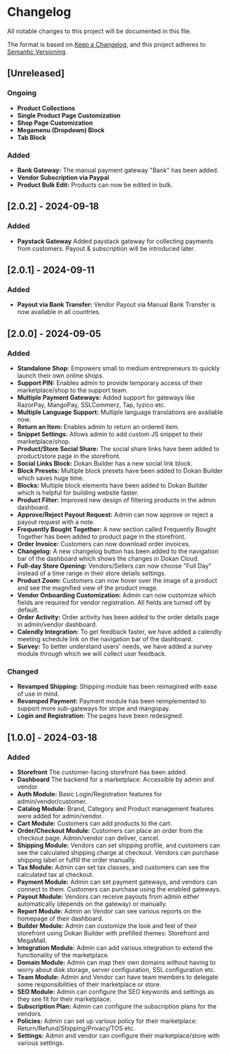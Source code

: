 # Changelog

All notable changes to this project will be documented in this file.

The format is based on [Keep a Changelog](https://keepachangelog.com/en/1.1.0/),
and this project adheres to [Semantic Versioning](https://semver.org/spec/v2.0.0.html).

## [Unreleased]

### Ongoing
- **Product Collections**
- **Single Product Page Customization**
- **Shop Page Customization**
- **Megamenu (Dropdown) Block**
- **Tab Block**

### Added

- **Bank Gateway:** The manual payment gateway "Bank" has been added.
- **Vendor Subscription via Paypal**
- **Product Bulk Edit:** Products can now be edited in bulk.

## [2.0.2] - 2024-09-18

### Added
- **Paystack Gateway** Added paystack gateway for collecting payments from customers. Payout & subscription will be introduced later.

## [2.0.1] - 2024-09-11

### Added
- **Payout via Bank Transfer:** Vendor Payout via Manual Bank Transfer is now available in all countries.

## [2.0.0] - 2024-09-05

### Added

- **Standalone Shop:** Empowers small to medium entrepreneurs to quickly launch their own online shops.
- **Support PIN:** Enables admin to provide temporary access of their marketplace/shop to the support team.
- **Multiple Payment Gateways:** Added support for gateways like RazorPay, MangoPay, SSLCommerz, Tap, Iyzico etc.
- **Multiple Language Support:** Multiple language translations are available now.
- **Return an Item:** Enables admin to return an ordered item.
- **Snippet Settings:** Allows admin to add custom JS snippet to their marketplace/shop.
- **Product/Store Social Share:** The social share links have been added to product/store page in the storefront.
- **Social Links Block:** Dokan Builder has a new social link block.
- **Block Presets:** Multiple block presets have been added to Dokan Builder which saves huge time.
- **Blocks:** Multiple block elements have been added to Dokan Builder which is helpful for building website faster.
- **Product Filter:** Improved new design of filtering products in the admin dashboard.
- **Approve/Reject Payout Request:** Admin can now approve or reject a payout request with a note.
- **Frequently Bought Together:** A new section called Frequently Bought Together has been added to product page in the storefront.
- **Order Invoice:** Customers can now download order invoices.
- **Changelog:** A new changelog button has been added to the navigation bar of the dashboard which shows the changes in Dokan Cloud.
- **Full-day Store Opening:** Vendors/Sellers can now choose "Full Day" instead of a time range in their store details settings.
- **Product Zoom:** Customers can now hover over the image of a product and see the magnified view of the product image.
- **Vendor Onboarding Customization:** Admin can now customize which fields are required for vendor registration. All fields are turned off by default.
- **Order Activity:** Order activity has been added to the order details page in admin/vendor dashboard.
- **Calendly Integration:** To get feedback faster, we have added a calendly meeting schedule link on the navigation bar of the dashboard.
- **Survey:** To better understand users' needs, we have added a survey module through which we will collect user feedback.

### Changed

- **Revamped Shipping:** Shipping module has been reimagined with ease of use in mind.
- **Revamped Payment:** Payment module has been reimplemented to support more sub-gateways for stripe and mangopay.
- **Login and Registration:** The pages have been redesigned.

## [1.0.0] - 2024-03-18

### Added

- **Storefront** The customer-facing storefront has been added.
- **Dashboard** The backend for a marketplace. Accessible by admin and vendor.
- **Auth Module:** Basic Login/Registration features for admin/vendor/customer.
- **Catalog Module:** Brand, Category and Product management features were added for admin/vendor.
- **Cart Module:** Customers can add products to the cart.
- **Order/Checkout Module:** Customers can place an order from the checkout page. Admin/vendor can deliver, cancel.
- **Shipping Module:** Vendors can set shipping profile, and customers can see the calculated shipping charge at checkout. Vendors can purchase shipping label or fulfill the order manually.
- **Tax Module:** Admin can set tax classes, and customers can see the calculated tax at checkout.
- **Payment Module:** Admin can set payment gateways, and vendors can connect to them. Customers can purchase using the enabled gateways.
- **Payout Module:** Vendors can receive payouts from admin either automatically (depends on the gateway) or manually.
- **Report Module:** Admin an Vendor can see various reports on the homepage of their dashboard.
- **Builder Module:** Admin can customize the look and feel of their storefront using Dokan Builder with prefilled themes: Storefront and MegaMall.
- **Integration Module:** Admin can add various integration to extend the functionality of the marketplace.
- **Domain Module:** Admin can map their own domains without having to worry about disk storage, server configuration, SSL configuration etc.
- **Team Module:** Admin and Vendor can have team members to delegate some responsibilities of their marketplace or store.
- **SEO Module:** Admin can configure the SEO keywords and settings as they see fit for their marketplace.
- **Subscription Plan:** Admin can configure the subscription plans for the vendors.
- **Policies:** Admin can set up various policy for their marketplace: Return/Refund/Shipping/Privacy/TOS etc.
- **Settings:** Admin and vendor can configure their marketplace/store with various settings.
